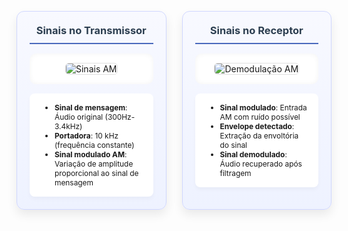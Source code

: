 <div style="display: grid; grid-template-columns: 1fr 1fr; gap: 25px; margin: 30px 0;">

<div style="background: linear-gradient(to bottom, #f8f9ff, #eef2ff); padding: 20px; border-radius: 12px; box-shadow: 0 8px 16px rgba(0,0,0,0.08); border: 1px solid #d0d7ff;">
<h3 style="text-align: center; margin: 0 0 15px 0; color: #2c3e50; border-bottom: 2px solid #4a69bd; padding-bottom: 10px;">Sinais no Transmissor</h3>
<div style="text-align: center; margin: 15px 0; background: white; padding: 15px; border-radius: 10px; box-shadow: inset 0 0 8px rgba(0,0,0,0.05);">
  <img src="https://raw.githubusercontent.com/ImArthz/Modulacao_AM/main/img/sinal%20portadora.png" 
       alt="Sinais AM" style="max-height: 40vh; border-radius: 6px; border: 1px solid #e0e0e0;">
</div>
<div style="background: white; padding: 15px; border-radius: 8px; box-shadow: 0 4px 6px rgba(0,0,0,0.03);">
  <ul style="font-size: 0.85em; padding-left: 25px; margin: 0;">
    <li><strong>Sinal de mensagem</strong>: Áudio original (300Hz-3.4kHz)</li>
    <li><strong>Portadora</strong>: 10 kHz (frequência constante)</li>
    <li><strong>Sinal modulado AM</strong>: Variação de amplitude proporcional ao sinal de mensagem</li>
  </ul>
</div>
</div>

<div style="background: linear-gradient(to bottom, #f8f9ff, #eef2ff); padding: 20px; border-radius: 12px; box-shadow: 0 8px 16px rgba(0,0,0,0.08); border: 1px solid #d0d7ff;">
<h3 style="text-align: center; margin: 0 0 15px 0; color: #2c3e50; border-bottom: 2px solid #4a69bd; padding-bottom: 10px;">Sinais no Receptor</h3>
<div style="text-align: center; margin: 15px 0; background: white; padding: 15px; border-radius: 10px; box-shadow: inset 0 0 8px rgba(0,0,0,0.05);">
  <img src="https://raw.githubusercontent.com/ImArthz/Modulacao_AM/main/img/sinal%20modulado.png" 
       alt="Demodulação AM" style="max-height: 40vh; border-radius: 6px; border: 1px solid #e0e0e0;">
</div>
<div style="background: white; padding: 15px; border-radius: 8px; box-shadow: 0 4px 6px rgba(0,0,0,0.03);">
  <ul style="font-size: 0.85em; padding-left: 25px; margin: 0;">
    <li><strong>Sinal modulado</strong>: Entrada AM com ruído possível</li>
    <li><strong>Envelope detectado</strong>: Extração da envoltória do sinal</li>
    <li><strong>Sinal demodulado</strong>: Áudio recuperado após filtragem</li>
  </ul>
</div>
</div>

</div>